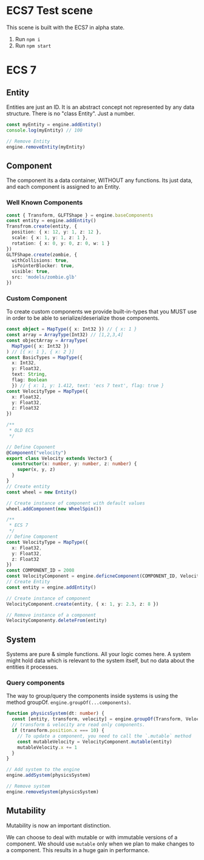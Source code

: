 # ECS7 Test scene
This scene is built with the ECS7 in alpha state.

1. Run `npm i`
2. Run `npm start`


# ECS 7
## Entity
Entities are just an ID. It is an abstract concept not represented by any data structure. There is no "class Entity". Just a number.

```ts
const myEntity = engine.addEntity()
console.log(myEntity) // 100

// Remove Entity
engine.removeEntity(myEntity)
```

## Component
The component its a data container, WITHOUT any functions.
Its just data, and each component is assigned to an Entity.

### Well Known Components
```ts
const { Transform, GLFTShape } = engine.baseComponents
const entity = engine.addEntity()
Transfrom.create(entity, {
  position: { x: 12, y: 1, z: 12 },
  scale: { x: 1, y: 1, z: 1 },
  rotation: { x: 0, y: 0, z: 0, w: 1 }
})
GLTFShape.create(zombie, {
  withCollisions: true,
  isPointerBlocker: true,
  visible: true,
  src: 'models/zombie.glb'
})
```


### Custom Component
To create custom components we provide built-in-types that you MUST use in order to be able to serialize/deserialize those components.
```ts
const object = MapType({ x: Int32 }) // { x: 1 }
const array = ArrayType(Int32) // [1,2,3,4]
const objectArray = ArrayType(
  MapType({ x: Int32 })
) // [{ x: 1 }, { x: 2 }]
const BasicTypes = MapType({
  x: Int32,
  y: Float32,
  text: String,
  flag: Boolean
  }) // { x: 1, y: 1.412, text: 'ecs 7 text', flag: true }
const VelocityType = MapType({
  x: Float32,
  y: Float32,
  z: Float32
})
```

```ts
/**
 * OLD ECS
 */

// Define Coponent
@Component("velocity")
export class Velocity extends Vector3 {
  constructor(x: number, y: number, z: number) {
    super(x, y, z)
  }
}
// Create entity
const wheel = new Entity()

// Create instance of component with default values
wheel.addComponent(new WheelSpin())

/**
 * ECS 7
 */
// Define Component
const VelocityType = MapType({
  x: Float32,
  y: Float32,
  z: Float32
})
const COMPONENT_ID = 2008
const VelocityComponent = engine.deficneComponent(COMPONENT_ID, Velocity)
// Create Entity
const entity = engine.addEntity()

// Create instance of component
VelocityComponent.create(entity, { x: 1, y: 2.3, z: 8 })

// Remove instance of a component
VelocityComponenty.deleteFrom(entity)
```



## System
Systems are pure & simple functions.
All your logic comes here.
A system might hold data which is relevant to the system itself, but no data about the entities it processes.

### Query components
The way to group/query the components inside systems is using the method groupOf.
`engine.groupOf(...components)`.


```ts
function physicsSystem(dt: number) {
  const [entity, transform, velocity] = engine.groupOf(Transform, Velociy)
  // transform & velocity are read only components.
  if (transform.position.x === 10) {
    // To update a component, you need to call the `.mutable` method
    const mutableVelocity = VelocityComponent.mutable(entity)
    mutableVelocity.x += 1
  }
}

// Add system to the engine
engine.addSystem(physicsSystem)

// Remove system
engine.removeSystem(physicsSystem)
```

## Mutability
Mutability is now an important distinction.

We can choose to deal with mutable or with immutable versions of a component. We should use `mutable` only when we plan to make changes to a component.
This results in a huge gain in performance.